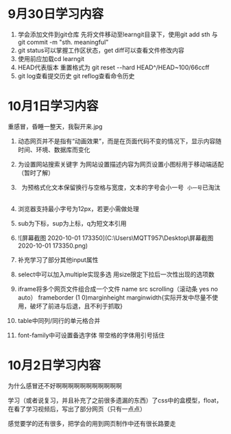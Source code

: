 # 9月30日学习内容

1. 学会添加文件到git仓库 先将文件移动至learngit目录下，使用git add sth 与git commit -m "sth. meaningful"
2. git status可以掌握工作区状态，get diff可以查看文件修改内容
3. 使用前应加载cd learngit
4. HEAD代表版本 重置格式为 git reset --hard HEAD^/HEAD~100/66ccff
5. git log查看提交历史 git reflog查看命令历史

# 10月1日学习内容

重感冒，昏睡一整天，我裂开来.jpg

1. 动态网页并不是指有“动画效果”，而是在页面代码不变的情况下，显示内容随时间、环境、数据库而变化

2. <meta name="keywords" content="">为设置网站搜索关键字 <meta name="describtion" content="">为网站设置描述内容<link rel="shortcut icon" href="url" type="image/ ">为网页设置小图标<meta name="viewpoint" content="">用于移动端适配（暂时了解）

3.  <pre> 为预格式化文本保留换行与空格与宽度，文本的字号会小一号 <small>小一号<big>已淘汰

4. 浏览器支持最小字号为12px，若更小需做处理

5. sub为下标，sup为上标，q为短文本引用

6. ![屏幕截图 2020-10-01 173350](C:\Users\MQTT957\Desktop\屏幕截图 2020-10-01 173350.png)

7. 补充学习了部分其他input属性

8. select中可以加入multiple实现多选 用size限定下拉后一次性出现的选项数

9. iframe将多个网页文件组合成一个文件 name src scrolling（滚动条 yes no auto） frameborder (1 0)marginheight marginwidth{实际开发中尽量不使用，破坏了前进与后退，且不利于抓取}

10. table中同列/同行的单元格合并

11. font-family中可设置备选字体 带空格的字体用引号括住

# 10月2日学习内容

为什么感冒还不好啊啊啊啊啊啊啊啊啊啊啊

学习（或者说复习，并且补充了之前很多遗漏的东西）了css中的盒模型，float，在看了学习视频后，写出了部分网页（只有一点点）

感觉要学的还有很多，把学会的用到网页制作中还有很长路要走